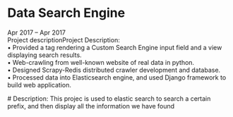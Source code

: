 ﻿# Data Search Engine
Apr 2017 – Apr 2017<br />
Project descriptionProject Description:<br />
•	Provided a tag rendering a Custom Search Engine input field and a view displaying search results.<br />
•	Web-crawling from well-known website of real data in python.<br />
•	Designed Scrapy-Redis distributed crawler development and database. <br />
•	Processed data into Elasticsearch engine, and used Django framework to build web application. <br />

﻿# Description:
 This projec is used to elastic search to search a certain prefix, and then display all the
 information we have found
